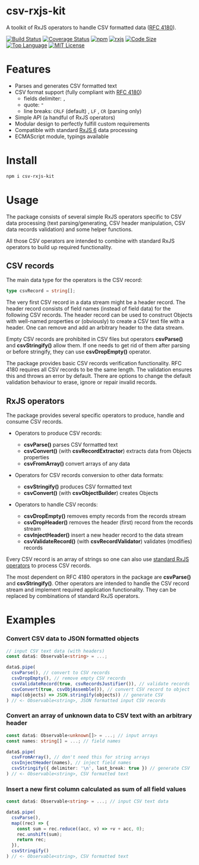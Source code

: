 # csv-rxjs-kit

A toolkit of RxJS operators to handle CSV formatted data ([RFC 4180](https://tools.ietf.org/html/rfc4180)).

[![Build Status](https://travis-ci.com/Gadicuz/csv-rxjs-kit.svg?branch=master)](https://travis-ci.com/Gadicuz/csv-rxjs-kit)
[![Coverage Status](https://coveralls.io/repos/github/Gadicuz/csv-rxjs-kit/badge.svg?branch=master)](https://coveralls.io/github/Gadicuz/csv-rxjs-kit?branch=master)
[![npm](https://img.shields.io/npm/v/csv-rxjs-kit)](https://www.npmjs.com/package/csv-rxjs-kit)
[![rxjs](https://img.shields.io/github/package-json/dependency-version/gadicuz/csv-rxjs-kit/dev/rxjs)](https://www.npmjs.com/package/rxjs)
[![Code Size](https://img.shields.io/github/languages/code-size/gadicuz/csv-rxjs-kit)](https://github.com/gadicuz/csv-rxjs-kit)
[![Top Language](https://img.shields.io/github/languages/top/gadicuz/csv-rxjs-kit)](https://github.com/gadicuz/csv-rxjs-kit)
[![MIT License](https://img.shields.io/github/license/gadicuz/csv-rxjs-kit)](https://github.com/Gadicuz/csv-rxjs-kit/blob/master/LICENSE)


# Features

* Parses and generates CSV formatted text
* CSV format support (fully compliant with [RFC 4180](https://tools.ietf.org/html/rfc4180))
  * fields delimiter: <code>,</code>
  * quote: <code>"</code>
  * line breaks:  <code>CRLF</code> (default) , <code>LF</code> , <code>CR</code> (parsing only)
* Simple API (a handful of RxJS operators)
* Modular design to perfectly fulfill custom requirements
* Compatible with standard [RxJS 6](https://github.com/ReactiveX/rxjs/tree/6.x) data processing
* ECMAScript module, typings available


# Install

```bash
npm i csv-rxjs-kit
```

# Usage

The package consists of several simple RxJS operators specific to CSV data processing (text parsing/generating, CSV header manipulation, CSV data records validation) and some helper functions.

All those CSV operators are intended to combine with standard RxJS operators to build up required functionality.

## CSV records

The main data type for the operators is the CSV record:
```typescript
type csvRecord = string[];
```

The very first CSV record in a data stream might be a header record. The header record consists of field names (instead of field data) for the following CSV records. The header record can be used to construct Objects with well-named properties or (obviously) to create a CSV text file with a header. One can remove and add an arbitrary header to the data stream.

Empty CSV records are prohibited in CSV files but operators __csvParse()__ and __csvStringify()__ allow them. If one needs to get rid of them after parsing or before stringify, they can use __csvDropEmpty()__ operator.

The package provides basic CSV records verification functionality. RFC 4180 requires all CSV records to be the same length. The validation ensures this and throws an error by default. There are options to change the default validation behaviour to erase, ignore or repair invalid records.


## RxJS operators

The package provides several specific operators to produce, handle and consume CSV records.

* Operators to produce CSV records:
  * __csvParse()__ parses CSV formatted text
  * __csvConvert()__ (with __csvRecordExtractor__) extracts data from Objects properties
  * __csvFromArray()__ convert arrays of any data

* Operators for CSV records conversion to other data formats:
  * __csvStringify()__ produces CSV formatted text
  * __csvConvert()__ (with __csvObjectBuilder__) creates Objects

* Operators to handle CSV records:
  * __csvDropEmpty()__ removes empty records from the records stream
  * __csvDropHeader()__ removes the header (first) record from the records stream
  * __csvInjectHeader()__ insert a new header record to the data stream
  * __csvValidateRecord()__ (with __csvRecordValidator__) validates (modifies) records

Every CSV record is an array of strings so one can also use [standard RxJS operators](https://rxjs-dev.firebaseapp.com/operator-decision-tree) to process CSV records.

The most dependent on RFC 4180 operators in the package are __csvParse()__ and __csvStringify()__. Other operators are intended to handle the CSV record stream and implement required application functionality. They can be replaced by combinations of standard RxJS operators.

# Examples

### Convert CSV data to JSON formatted objects

```typescript
// input CSV text data (with headers)
const data$: Observable<string> = ...; 

data$.pipe(
  csvParse(), // convert to CSV records 
  csvDropEmpty(), // remove empty CSV records 
  csvValidateRecord(true, csvRecordsJustifier()), // validate records
  csvConvert(true, csvObjAssemble()), // convert CSV record to object
  map((objects) => JSON.stringify(objects)) // generate CSV
) // <- Observable<string>, JSON formatted input CSV records
```

### Convert an array of unknown data to CSV text with an arbitrary header

```typescript
const data$: Observable<unknown[]> = ...; // input arrays
const names: string[] = ...; // field names

data$.pipe(
  csvFromArray(), // don't need this for string arrays
  csvInjectHeader(names), // inject field names
  csvStringify({ delimiter: '\n', last_break: true }) // generate CSV
) // <- Observable<string>, CSV formatted text
```

### Insert a new first column calculated as sum of all field values

```typescript
const data$: Observable<string> = ...; // input CSV text data

data$.pipe(
  csvParse(),
  map((rec) => {
    const sum = rec.reduce((acc, v) => +v + acc, 0);
    rec.unshift(sum);
    return rec;
  }),
  csvStringify()
) // <- Observable<string>, CSV formatted text
```
